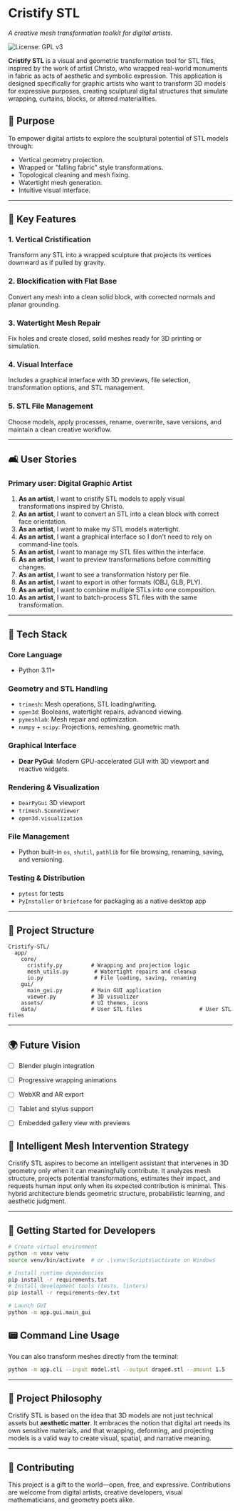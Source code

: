 # Cristify STL

*A creative mesh transformation toolkit for digital artists.*

![License: GPL v3](https://img.shields.io/badge/License-GPLv3-blue.svg)

**Cristify STL** is a visual and geometric transformation tool for STL files, inspired by the work of artist Christo, who wrapped real-world monuments in fabric as acts of aesthetic and symbolic expression. This application is designed specifically for graphic artists who want to transform 3D models for expressive purposes, creating sculptural digital structures that simulate wrapping, curtains, blocks, or altered materialities.

## 📄 Purpose

To empower digital artists to explore the sculptural potential of STL models through:

* Vertical geometry projection.
* Wrapped or "falling fabric" style transformations.
* Topological cleaning and mesh fixing.
* Watertight mesh generation.
* Intuitive visual interface.

---

## 🔧 Key Features

### 1. Vertical Cristification

Transform any STL into a wrapped sculpture that projects its vertices downward as if pulled by gravity.

### 2. Blockification with Flat Base

Convert any mesh into a clean solid block, with corrected normals and planar grounding.

### 3. Watertight Mesh Repair

Fix holes and create closed, solid meshes ready for 3D printing or simulation.

### 4. Visual Interface

Includes a graphical interface with 3D previews, file selection, transformation options, and STL management.

### 5. STL File Management

Choose models, apply processes, rename, overwrite, save versions, and maintain a clean creative workflow.

---

## 🛋️ User Stories

### Primary user: Digital Graphic Artist

1. **As an artist**, I want to cristify STL models to apply visual transformations inspired by Christo.
2. **As an artist**, I want to convert an STL into a clean block with correct face orientation.
3. **As an artist**, I want to make my STL models watertight.
4. **As an artist**, I want a graphical interface so I don't need to rely on command-line tools.
5. **As an artist**, I want to manage my STL files within the interface.
6. **As an artist**, I want to preview transformations before committing changes.
7. **As an artist**, I want to see a transformation history per file.
8. **As an artist**, I want to export in other formats (OBJ, GLB, PLY).
9. **As an artist**, I want to combine multiple STLs into one composition.
10. **As an artist**, I want to batch-process STL files with the same transformation.

---

## 🧪 Tech Stack

### Core Language

* Python 3.11+

### Geometry and STL Handling

* `trimesh`: Mesh operations, STL loading/writing.
* `open3d`: Booleans, watertight repairs, advanced viewing.
* `pymeshlab`: Mesh repair and optimization.
* `numpy` + `scipy`: Projections, remeshing, geometric math.

### Graphical Interface

* **Dear PyGui**: Modern GPU-accelerated GUI with 3D viewport and reactive widgets.

### Rendering & Visualization

* `DearPyGui` 3D viewport
* `trimesh.SceneViewer`
* `open3d.visualization`

### File Management

* Python built-in `os`, `shutil`, `pathlib` for file browsing, renaming, saving, and versioning.

### Testing & Distribution

* `pytest` for tests
* `PyInstaller` or `briefcase` for packaging as a native desktop app

---

## 📂 Project Structure

```
Cristify-STL/
  app/
    core/
      cristify.py         # Wrapping and projection logic
      mesh_utils.py        # Watertight repairs and cleanup
      io.py                # File loading, saving, renaming
    gui/
      main_gui.py         # Main GUI application
      viewer.py           # 3D visualizer
    assets/               # UI themes, icons
    data/                 # User STL files                  # User STL files
```

---

## 🌍 Future Vision

* [ ] Blender plugin integration

* [ ] Progressive wrapping animations

* [ ] WebXR and AR export

* [ ] Tablet and stylus support

* [ ] Embedded gallery view with previews

## 🧠 Intelligent Mesh Intervention Strategy

Cristify STL aspires to become an intelligent assistant that intervenes in 3D geometry only when it can meaningfully contribute.
It analyzes mesh structure, projects potential transformations, estimates their impact, and requests human input only when its expected contribution is minimal.
This hybrid architecture blends geometric structure, probabilistic learning, and aesthetic judgment.

---

## 🚀 Getting Started for Developers

```bash
# Create virtual environment
python -m venv venv
source venv/bin/activate  # or .\venv\Scripts\activate on Windows

# Install runtime dependencies
pip install -r requirements.txt
# Install development tools (tests, linters)
pip install -r requirements-dev.txt

# Launch GUI
python -m app.gui.main_gui
```

## 📟 Command Line Usage

You can also transform meshes directly from the terminal:

```bash
python -m app.cli --input model.stl --output draped.stl --amount 1.5
```

---

## 🌈 Project Philosophy

Cristify STL is based on the idea that 3D models are not just technical assets but **aesthetic matter**. It embraces the notion that digital art needs its own sensitive materials, and that wrapping, deforming, and projecting models is a valid way to create visual, spatial, and narrative meaning.

---

## 🔗 Contributing

This project is a gift to the world—open, free, and expressive. Contributions are welcome from digital artists, creative developers, visual mathematicians, and geometry poets alike.
